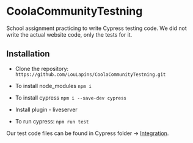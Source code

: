 # CoolaCommunityTestning

School assignment practicing to write Cypress testing code. 
We did not write the actual website code, only the tests for it.


## Installation

- Clone the repository: ```https://github.com/LouLapins/CoolaCommunityTestning.git```

- To install node_modules
```npm i```

- To install cypress
```npm i --save-dev cypress```

- Install plugin - liveserver

- To run cypress:
```npm run test```

Our test code files can be found in Cypress folder -> [Integration](https://github.com/LouLapins/CoolaCommunityTestning/tree/main/cypress/integration).

